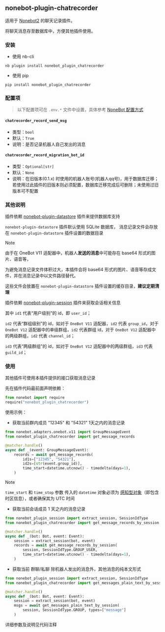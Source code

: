 ## nonebot-plugin-chatrecorder

适用于 [Nonebot2](https://github.com/nonebot/nonebot2) 的聊天记录插件。

将聊天消息存至数据库中，方便其他插件使用。

### 安装

- 使用 nb-cli

```shell
nb plugin install nonebot_plugin_chatrecorder
```

- 使用 pip

```shell
pip install nonebot_plugin_chatrecorder
```

### 配置项

> 以下配置项可在 `.env.*` 文件中设置，具体参考 [NoneBot 配置方式](https://v2.nonebot.dev/docs/tutorial/configuration#%E9%85%8D%E7%BD%AE%E6%96%B9%E5%BC%8F)

#### `chatrecorder_record_send_msg`
 - 类型：`bool`
 - 默认：`True`
 - 说明：是否记录机器人自己发出的消息

#### `chatrecorder_record_migration_bot_id`
 - 类型：`Optional[str]`
 - 默认：`None`
 - 说明：在旧版本(0.1.x) 时使用的机器人账号(机器人qq号)，用于数据库迁移；若使用过此插件的旧版本则必须配置，数据库迁移完成后可删除；未使用过旧版本可不配置


### 其他说明

插件依赖 [nonebot-plugin-datastore](https://github.com/he0119/nonebot-plugin-datastore) 插件来提供数据库支持

`nonebot-plugin-datastore` 插件默认使用 SQLite 数据库，
消息记录文件会存放在 `nonebot-plugin-datastore` 插件设置的数据目录

> [!NOTE]
> 
> 由于在 OneBot V11 适配器中，机器人**发送的消息**中可能存在 base64 形式的图片、语音等，
> 
> 为避免消息记录文件体积过大，本插件会将 base64 形式的图片、语音等存成文件，并在消息记录中以文件路径替代。
> 
> 这些文件会放置在 `nonebot-plugin-datastore` 插件设置的缓存目录，**建议定期清理**


插件依赖 [nonebot-plugin-session](https://github.com/noneplugin/nonebot-plugin-session) 插件来获取会话相关信息

其中 `id1` 代表“用户级别”的 id，即 `user_id`；

`id2` 代表“群组级别”的 id，如对于 `OneBot V11` 适配器，`id2` 代表 `group_id`，对于 `OneBot V12` 适配器中的单级群组，`id2` 代表群组 id，对于 `OneBot V12` 适配器中的两级群组，`id2` 代表 `channel_id`；

`id3` 代表“两级群组”的 id，如对于 `OneBot V12` 适配器中的两级群组，`id3` 代表 `guild_id`；


### 使用

其他插件可使用本插件提供的接口获取消息记录

先在插件代码最前面声明依赖：
```python
from nonebot import require
require("nonebot_plugin_chatrecorder")
```

使用示例：

 - 获取当前群内成员 "12345" 和 "54321" 1天之内的消息记录

```python
from nonebot.adapters.onebot.v11 import GroupMessageEvent
from nonebot_plugin_chatrecorder import get_message_records

@matcher.handle()
async def _(event: GroupMessageEvent):
    records = await get_message_records(
        id1s=["12345", "54321"],
        id2s=[str(event.group_id)],
        time_start=datetime.utcnow() - timedelta(days=1),
    )
```

> [!NOTE]
>
> `time_start` 和 `time_stop` 参数 传入的 `datetime` 对象必须为 [感知型对象](https://docs.python.org/zh-cn/3/library/datetime.html#determining-if-an-object-is-aware-or-naive)（即包含时区信息），或者确保其为 UTC 时间


 - 获取当前会话成员 1 天之内的消息记录

```python
from nonebot_plugin_session import extract_session, SessionIdType
from nonebot_plugin_chatrecorder import get_message_records_by_session

@matcher.handle()
async def _(bot: Bot, event: Event):
    session = extract_session(bot, event)
    records = await get_message_records_by_session(
        session, SessionIdType.GROUP_USER,
        time_start=datetime.utcnow() - timedelta(days=1),
    )
```


 - 获取当前 群聊/私聊 除机器人发出的消息外，其他消息的纯本文形式

```python
from nonebot_plugin_session import extract_session, SessionIdType
from nonebot_plugin_chatrecorder import get_messages_plain_text_by_session

@matcher.handle()
async def _(bot: Bot, event: Event):
    session = extract_session(bot, event)
    msgs = await get_messages_plain_text_by_session(
        session, SessionIdType.GROUP, types=["message"]
    )
```


详细参数及说明见代码注释
